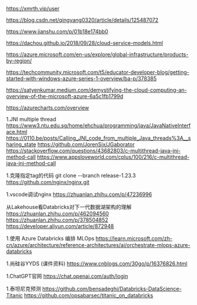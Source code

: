https://xmrth.vip/user

https://blog.csdn.net/qingyang0320/article/details/125487072

https://www.jianshu.com/p/01b18e174bb0

https://dachou.github.io/2018/09/28/cloud-service-models.html

https://azure.microsoft.com/en-us/explore/global-infrastructure/products-by-region/

https://techcommunity.microsoft.com/t5/educator-developer-blog/getting-started-with-windows-azure-series-1-overview/ba-p/378385

https://satyenkumar.medium.com/demystifying-the-cloud-computing-an-overview-of-the-microsoft-azure-6a5c1fb1799d

https://azurecharts.com/overview

1.JNI multiple thread 
https://www3.ntu.edu.sg/home/ehchua/programming/java/JavaNativeInterface.html 
https://0110.be/posts/Calling_JNI_code_from_multiple_Java_threads%3A__sharing_state 
https://github.com/JorenSix/JGaborator 
https://stackoverflow.com/questions/43682803/c-multithread-java-jni-method-call 
https://www.appsloveworld.com/cplus/100/216/c-multithread-java-jni-method-call 

1.克隆指定tag的代码 
git clone --branch release-1.23.3 https://github.com/nginx/nginx.git


1.vscode调试nginx 
https://zhuanlan.zhihu.com/p/47236996

从Lakehouse看Databricks对下一代数据湖架构的理解 
https://zhuanlan.zhihu.com/p/462094560 
https://zhuanlan.zhihu.com/p/378504852 
https://developer.aliyun.com/article/872948 

1.使用 Azure Databricks 编排 MLOps 
https://learn.microsoft.com/zh-cn/azure/architecture/reference-architectures/ai/orchestrate-mlops-azure-databricks

1.尚硅谷YYDS (课件资料) 
https://www.cnblogs.com/30go/p/16376826.html

1.ChatGPT官网 
https://chat.openai.com/auth/login

1.泰坦尼克预测 
https://github.com/bensadeghi/Databricks-DataScience-Titanic 
https://github.com/opsabarsec/titanic_on_databricks 

